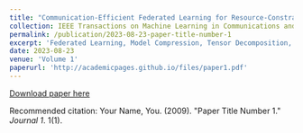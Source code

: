 ```yaml
---
title: "Communication-Efficient Federated Learning for Resource-Constrained Edge Devices"
collection: IEEE Transactions on Machine Learning in Communications and Networking
permalink: /publication/2023-08-23-paper-title-number-1
excerpt: 'Federated Learning, Model Compression, Tensor Decomposition, Zeroth-order Optimization.'
date: 2023-08-23
venue: 'Volume 1'
paperurl: 'http://academicpages.github.io/files/paper1.pdf'
---
```


[Download paper here](https://ieeexplore.ieee.org/abstract/document/10233897)

Recommended citation: Your Name, You. (2009). "Paper Title Number 1." <i>Journal 1</i>. 1(1).
